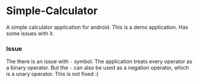 # Simple-Calculator
A simple calculator application for android.
This is a demo application. Has some issues with it.

### Issue
The there is an issue with `-` symbol. The application treats every operator as a binary operator.
But the `-` can also be used as a negation operator, which is a unary operator. This is not fixed :(
